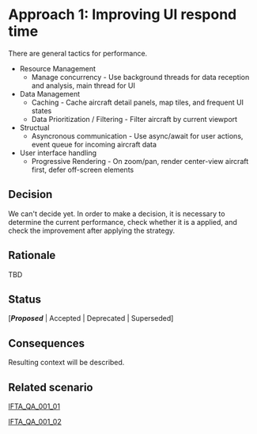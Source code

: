 # Approach 1: Improving UI respond time
There are general tactics for performance.
- Resource Management
  - Manage concurrency - Use background threads for data reception and analysis, main thread for UI
- Data Management
  - Caching - Cache aircraft detail panels, map tiles, and frequent UI states
  - Data Prioritization / Filtering - Filter aircraft by current viewport
- Structual
  - Asyncronous communication - Use async/await for user actions, event queue for incoming aircraft data
- User interface handling
  - Progressive Rendering - On zoom/pan, render center-view aircraft first, defer off-screen elements

## Decision 
We can't decide yet. In order to make a decision, it is necessary to determine the current performance, check whether it is a applied, and check the improvement after applying the strategy.

## Rationale 
TBD

## Status
[***Proposed*** | Accepted | Deprecated | Superseded]

## Consequences
Resulting context will be described.

## Related scenario

[IFTA_QA_001_01](../2-ArchitecturalDrivers.md#ifta_qa_001_01)

[IFTA_QA_001_02](../2-ArchitecturalDrivers.md#ifta_qa_001_02)
